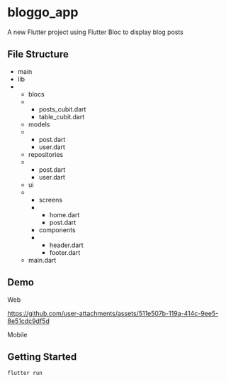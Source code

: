 # bloggo_app

A new Flutter project using Flutter Bloc to display blog posts

## File Structure

- main
- lib
- - blocs
  - - posts_cubit.dart
    - table_cubit.dart
  - models
  - - post.dart
    - user.dart
  - repositories
  - - post.dart
    - user.dart
  - ui
  - - screens
    - - home.dart
      - post.dart
    - components
    - - header.dart
      - footer.dart
  - main.dart



## Demo

Web

https://github.com/user-attachments/assets/511e507b-119a-414c-9ee5-8e51cdc9df5d

Mobile


## Getting Started

```bash
flutter run
```

